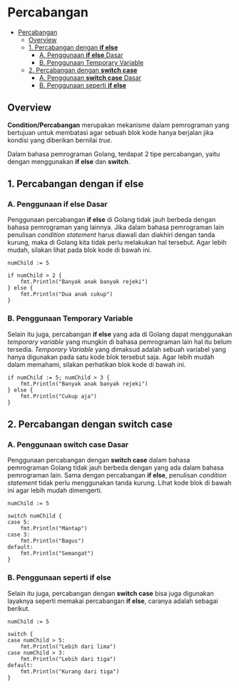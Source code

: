# Percabangan

- [Percabangan](#percabangan)
  - [Overview](#overview)
  - [1. Percabangan dengan **if else**](#1-percabangan-dengan-if-else)
    - [A. Penggunaan **if else** Dasar](#a-penggunaan-if-else-dasar)
    - [B. Penggunaan Temporary Variable](#b-penggunaan-temporary-variable)
  - [2. Percabangan dengan **switch case**](#2-percabangan-dengan-switch-case)
    - [A. Penggunaan **switch case** Dasar](#a-penggunaan-switch-case-dasar)
    - [B. Penggunaan seperti **if else**](#b-penggunaan-seperti-if-else)

## Overview

**Condition/Percabangan** merupakan mekanisme dalam pemrograman yang bertujuan untuk membatasi agar sebuah blok kode hanya berjalan jika kondisi yang diberikan bernilai *true*.

Dalam bahasa pemrograman Golang, terdapat 2 tipe percabangan, yaitu dengan menggunakan **if else** dan **switch**.

## 1. Percabangan dengan **if else**

### A. Penggunaan **if else** Dasar

Penggunaan percabangan **if else** di Golang tidak jauh berbeda dengan bahasa pemrograman yang lainnya. Jika dalam bahasa pemrograman lain penulisan *condition statement* harus diawali dan diakhiri dengan tanda kurung, maka di Golang kita tidak perlu melakukan hal tersebut. Agar lebih mudah, silakan lihat pada blok kode di bawah ini.

```golang
numChild := 5

if numChild > 2 {
    fmt.Println("Banyak anak banyak rejeki")
} else {
    fmt.Println("Dua anak cukup")
}
```

### B. Penggunaan Temporary Variable

Selain itu juga, percabangan **if else** yang ada di Golang dapat menggunakan *temporary variable* yang mungkin di bahasa pemrograman lain hal itu belum tersedia. *Temporary Variable* yang dimaksud adalah sebuah variabel yang hanya digunakan pada satu kode blok tersebut saja. Agar lebih mudah dalam memahami, silakan perhatikan blok kode di bawah ini.

```golang
if numChild := 5; numChild > 3 {
    fmt.Println("Banyak anak banyak rejeki")
} else {
    fmt.Println("Cukup aja")
}
```

## 2. Percabangan dengan **switch case**

### A. Penggunaan **switch case** Dasar

Penggunaan percabangan dengan **switch case** dalam bahasa pemrograman Golang tidak jauh berbeda dengan yang ada dalam bahasa pemrograman lain. Sama dengan percabangan **if else**, penulisan *condition statement* tidak perlu menggunakan tanda kurung. Lihat kode blok di bawah ini agar lebih mudah dimengerti.

```golang
numChild := 5

switch numChild {
case 5:
    fmt.Println("Mantap")
case 3:
    fmt.Println("Bagus")
default:
    fmt.Println("Semangat")
}
```

### B. Penggunaan seperti **if else**

Selain itu juga, percabangan dengan **switch case** bisa juga digunakan layaknya seperti memakai percabangan **if else**, caranya adalah sebagai berikut.

```golang
numChild := 5

switch {
case numChild > 5:
    fmt.Println("Lebih dari lima")
case numChild > 3:
    fmt.Println("Lebih dari tiga")
default:
    fmt.Println("Kurang dari tiga")
}
```
